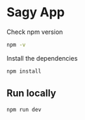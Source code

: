 # Sagy App

Check npm version

```bash
npm -v
```
Install the dependencies

```bash
npm install
```

## Run locally
```npm run dev```
